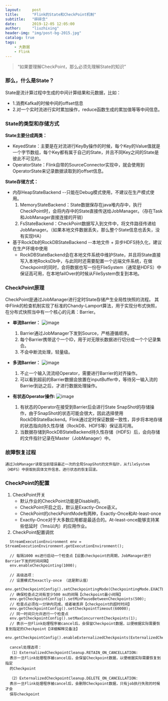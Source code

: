 ```yaml
---
layout:     post
title:      "Flink的State和CheckPoint机制"
subtitle:   "碎碎念"
date:       2019-12-05 12:05:00
author:     "liuzhixing"
header-img: "img/post-bg-2015.jpg"
catalog: true
tags:
    - 大数据
    - Flink
---
```


> “如果要理解CheckPoint，那么必须先理解State的知识”

### 那么，什么是State？
State是流计算过程中生成的中间计算结果和元数据，比如：
- 1.消费Kafka的时候中间的offset信息
- 2.对一个实时流进行实时累加操作，reduce函数生成的累加值等等中间信息。

### State的类型和存储方式
**State主要分成两类：**
-    KeyedState：主要是在对流进行KeyBy操作的时候，每个Key的Value值就是一个字节数组，每个Key都有属于自己的State，并且不同Key之间的State是彼此不可见的。
-    OperatorState：Flink自带的SourceConnector实现中，就会使用到OperatorState来记录数据读取到的offset信息。

**State存储方式：**
-  内存HeapStateBackend --只能在Debug模式使用，不建议在生产模式使用。
    1. MemoryStateBackend：State数据保存在java堆内存中，执行CheckPoint时，会将内存中的State直接传送给JobManager。（存在Task和JobManager直接连接的开销）
    2. FsStateBackend：CheckPoint数据写入到文件中，将文件路径传递给JobManager。（如果本地文件数据丢失，那么整个State信息也丢失，没有实现HA）
- 基于RockDb的RockDBStateBackend --本地文件 + 异步HDFS持久化，建议在生产环境中使用
    - RockDBStateBackend会在本地文件系统中维护State，并且将State直接写入本地RocksDb中，与此同时还需要配置一个远端文件系统，在做Checkpoint的同时，会将数据也写一份在FlieSystem（通常是HDFS）中保证高可用，在本地failOver的时候从FileSystem恢复到本地。


### CheckPoint原理
CheckPoint是通过JobManager进行定时State存储产生全局性快照的流程。
其中Flink的检查机制实现了标准的Chandy-Lamport算法，用于实现分布式快照，在分布式快照当中有一个核心的元素：Barrier。
- **单流Barrier：**
   ![image](http://liuzhixing.cn/img/doc-pic/2.FlinkStateAndCheckPoint/1.png)
    
    1. Barrier通过JobManager下发到Source，严格遵循顺序。
    2. 每个Barrier携带这个一个ID，用于对无限长数据进行切分成一个个记录集合。
    3. 不会中断流处理，轻量级。

- **多流Barrier：**
    ![image](http://liuzhixing.cn/img/doc-pic/2.FlinkStateAndCheckPoint/2.png)
    1. 不止一个输入流流经Operator，需要进行Barrier的对齐操作。
    2. 可以看到超前的Barrier数据会放置在inputBuffer中，等待另一输入流的Barrier到达之后，才进行数据处理操作。
   
- **有状态Operator操作:**
    ![image](http://liuzhixing.cn/img/doc-pic/2.FlinkStateAndCheckPoint/3.png)
    1. 有状态的Operator在接受到Barrier后会进行State SnapShot的存储操作，由于SnapShot的状态可能会很大，因此选择使用RockDBStateBackend。Flink通过定时保证数据一致性，异步将本地存储的状态指向持久性存储（RockDB、HDFS等）保证高可用。
    2. 当数据存储到RockDBStateBackend持久性存储（HDFS）后，会向存储的文件指针记录在Master（JobManager）中。
    
    
### 故障恢复过程
    通过JobManager读取当前错误最近一次的全局SnapShot的文件指针，从fileSystem（HDFS）中获取到具体文件信息，进行状态的恢复回滚。
    
### CheckPoint的配置
1. CheckPoint开关
    - 默认作业的CheckPoint功能是Disable的。
    - CheckPoint开启之后，默认是Exactly-Once语义。
    - CheckPoint的checkPointMode有两种，Exactly-Once和At-least-once
    - Exactly-Once对于大多数应用都是最适合的。At-least-once能够支持某些低延时（1ms以内）的应用作业。
2. CheckPoint配置调优
    
```
  StreamExecutionEnvironment env = StreamExecutionEnvironment.getExecutionEnvironment();

  // 每隔1000 ms进行启动一个检查点【设置checkpoint的周期，JobManager进行Barrier下发的时间间隔】
  env.enableCheckpointing(1000);
  
  // 高级选项：
  // 设置模式为exactly-once （这是默认值）
  env.getCheckpointConfig().setCheckpointingMode(CheckpointingMode.EXACTLY_ONCE);
  // 确保检查点之间有至少500 ms的间隔【checkpoint最小间隔】
  env.getCheckpointConfig().setMinPauseBetweenCheckpoints(500);
  // 检查点必须在一分钟内完成，或者被丢弃【checkpoint的超时时间】
  env.getCheckpointConfig().setCheckpointTimeout(60000);
  // 同一时间只允许进行一个检查点
  env.getCheckpointConfig().setMaxConcurrentCheckpoints(1);
  // 表示一旦Flink处理程序被cancel后，会保留Checkpoint数据，以便根据实际需要恢复到指定的Checkpoint【详细解释见备注】
  env.getCheckpointConfig().enableExternalizedCheckpoints(ExternalizedCheckpointCleanup.RETAIN_ON_CANCELLATION);
  
  cancel处理选项：
  （1）ExternalizedCheckpointCleanup.RETAIN_ON_CANCELLATION:
  表示一旦Flink处理程序被cancel后，会保留Checkpoint数据，以便根据实际需要恢复到指定
  的Checkpoint
  
  （2）ExternalizedCheckpointCleanup.DELETE_ON_CANCELLATION:
  表示一旦Flink处理程序被cancel后，会删除Checkpoint数据，只有job执行失败的时候才会
  保存checkpoint
```
